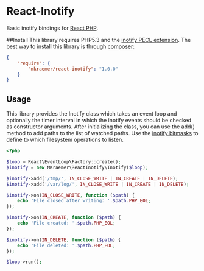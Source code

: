 # React-Inotify

Basic inotify bindings for [React PHP](https://github.com/reactphp).

##Install
This library requires PHP5.3 and the [inotify PECL extension](http://pecl.php.net/package/inotify).
The best way to install this library is through [composer](http://getcomposer.org):

```JSON
{
    "require": {
        "mkraemer/react-inotify": "1.0.0"
    }
}
```
## Usage

This library provides the Inotify class which takes an event loop and optionally the timer interval in which the inotify events should be checked as constructor arguments.
After initializing the class, you can use the add() method to add paths to the list of watched paths. Use the [inotify bitmasks](http://www.php.net/manual/en/inotify.constants.php) to define to which filesystem operations to listen.

```php
<?php

$loop = React\EventLoop\Factory::create();
$inotify = new MKraemer\ReactInotify\Inotify($loop);

$inotify->add('/tmp/', IN_CLOSE_WRITE | IN_CREATE | IN_DELETE);
$inotify->add('/var/log/', IN_CLOSE_WRITE | IN_CREATE | IN_DELETE);

$inotify->on(IN_CLOSE_WRITE, function ($path) {
    echo 'File closed after writing: '.$path.PHP_EOL;
});

$inotify->on(IN_CREATE, function ($path) {
    echo 'File created: '.$path.PHP_EOL;
});

$inotify->on(IN_DELETE, function ($path) {
    echo 'File deleted: '.$path.PHP_EOL;
});

$loop->run();

```
